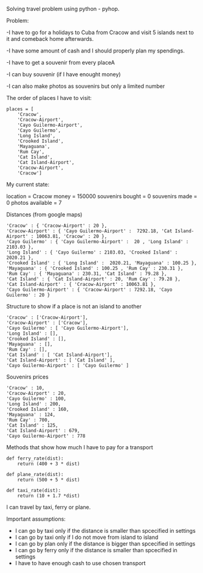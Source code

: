 Solving travel problem using python - pyhop.

Problem:

-I have to go for a holidays to Cuba from Cracow and visit 5 islands next to it and comeback home afterwards.

-I have some amount of cash and I should properly plan my spendings.

-I have to get a souvenir from every placeA

-I can buy souvenir (if I have enought money)

-I can also make photos as souvenirs but only a limited number

The order of places I have to visit:

```
places = [
    'Cracow',
    'Cracow-Airport',
    'Cayo Guilermo-Airport',
    'Cayo Guilermo', 
    'Long Island',
    'Crooked Island',
    'Mayaguana',
    'Rum Cay',
    'Cat Island',
    'Cat Island-Airport',
    'Cracow-Airport',
    'Cracow']
```

My current state:

location = Cracow
money = 150000
souvenirs bought = 0
souvenirs made = 0
photos available = 7

Distances (from google maps)

```
'Cracow' : { 'Cracow-Airport' : 20 },
'Cracow-Airport' : { 'Cayo Guilermo-Airport' :  7292.18, 'Cat Island-Airport' : 10063.81, 'Cracow' : 20 },
'Cayo Guilermo' : { 'Cayo Guilermo-Airport' :  20 , 'Long Island' : 2103.03 },
'Long Island' : { 'Cayo Guilermo' : 2103.03, 'Crooked Island' : 2020.21 },
'Crooked Island' : { 'Long Island' :  2020.21, 'Mayaguana' : 100.25 },
'Mayaguana' : { 'Crooked Island' : 100.25 , 'Rum Cay' : 230.31 },
'Rum Cay' : { 'Mayaguana' : 230.31, 'Cat Island' : 79.28 },
'Cat Island' : { 'Cat Island-Airport' : 20, 'Rum Cay' : 79.28 },
'Cat Island-Airport' : { 'Cracow-Airport' : 10063.81 },
'Cayo Guilermo-Airport' : { 'Cracow-Airport' : 7292.18, 'Cayo Guilermo' : 20 }
```

Structure to show if a place is not an island to another

```
'Cracow' : ['Cracow-Airport'],
'Cracow-Airport' : ['Cracow'],
'Cayo Guilermo' : [ 'Cayo Guilermo-Airport'],
'Long Island' : [],
'Crooked Island' : [],
'Mayaguana' : [],
'Rum Cay' : [],
'Cat Island' : [ 'Cat Island-Airport'],
'Cat Island-Airport' : [ 'Cat Island' ],
'Cayo Guilermo-Airport' : [ 'Cayo Guilermo' ]
```

Souvenirs prices

```
'Cracow' : 10,
'Cracow-Airport' : 20,
'Cayo Guilermo' : 100,
'Long Island' : 200,
'Crooked Island' : 160,
'Mayaguana' : 124,
'Rum Cay' : 700,
'Cat Island' : 125,
'Cat Island-Airport' : 679,
'Cayo Guilermo-Airport' : 778
```


Methods that show how much I have to pay for a transport

```
def ferry_rate(dist):
    return (400 + 3 * dist)

def plane_rate(dist):
    return (500 + 5 * dist)

def taxi_rate(dist):
    return (10 + 1.7 *dist)
```

I can travel by taxi, ferry or plane.

Important assumptions:

- I can go by taxi only if the distance is smaller than spcecified in settings
- I can go by taxi only if I do not move from island to island
- I can go by plan only if the distance is bigger than spcecified in settings
- I can go by ferry only if the distance is smaller than spcecified in settings
- I have to have enough cash to use chosen transport
